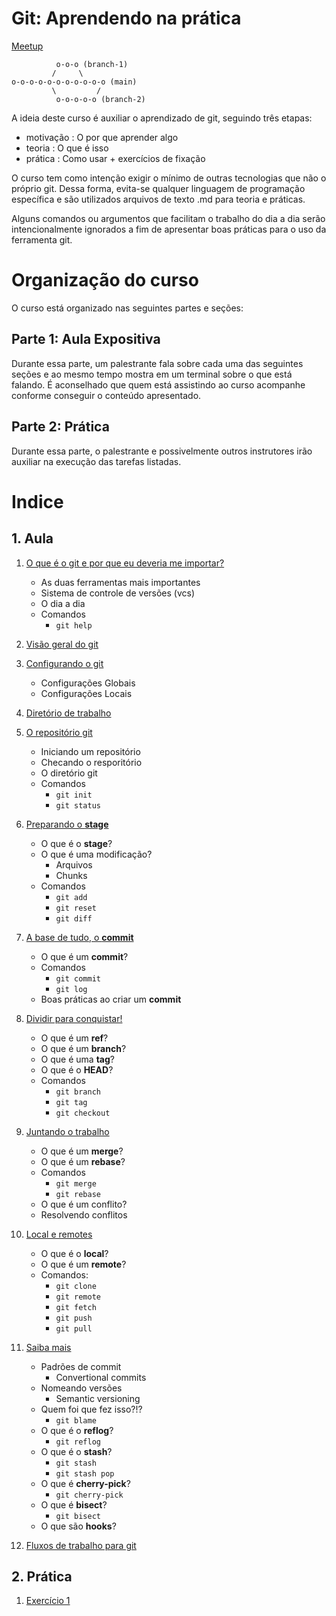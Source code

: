 # Git: Aprendendo na prática

[Meetup](https://www.meetup.com/opensanca/events/272092986/)

```
          o-o-o (branch-1)
         /     \
o-o-o-o-o-o-o-o-o-o-o (main)
         \         /
          o-o-o-o-o (branch-2)
```


A ideia deste curso é auxiliar o aprendizado de git, seguindo três etapas:
- motivação : O por que aprender algo
- teoria    : O que é isso
- prática   : Como usar + exercícios de fixação

O curso tem como intenção exigir o mínimo de outras tecnologias que não o próprio git. Dessa forma, evita-se 
qualquer linguagem de programação específica e são utilizados arquivos de texto .md para teoria e práticas.

Alguns comandos ou argumentos que facilitam o trabalho do dia a dia serão intencionalmente ignorados a fim 
de apresentar boas práticas para o uso da ferramenta git.

# Organização do curso

O curso está organizado nas seguintes partes e seções:

## Parte 1: Aula Expositiva

Durante essa parte, um palestrante fala sobre cada uma das seguintes seções
e ao mesmo tempo mostra em um terminal sobre o que está falando. É aconselhado
que quem está assistindo ao curso acompanhe conforme conseguir o conteúdo apresentado.

## Parte 2: Prática

Durante essa parte, o palestrante e possivelmente outros instrutores irão auxiliar
na execução das tarefas listadas.

# Indice

## 1. Aula

1. [O que é o git e por que eu deveria me importar?](motivacao.md)
    - As duas ferramentas mais importantes
    - Sistema de controle de versões (vcs)
    - O dia a dia
    - Comandos
      - `git help`

1. [Visão geral do git](visao-geral.md)

1. [Configurando o git](configurando-o-git.md)
    - Configurações Globais
    - Configurações Locais

1. [Diretório de trabalho](diretorio-de-trabalho.md)

1. [O repositório git](repositorio.md)
    - Iniciando um repositório
    - Checando o resporitório
    - O diretório git
    - Comandos
      - `git init`
      - `git status`

1. [Preparando o **stage**](stage.md)
    - O que é o **stage**?
    - O que é uma modificação?
      - Arquivos
      - Chunks
    - Comandos
      - `git add`
      - `git reset`
      - `git diff`
    
1. [A base de tudo, o **commit**](commit.md)
    - O que é um **commit**?
    - Comandos
      - `git commit`
      - `git log`
    - Boas práticas ao criar um **commit**
    
1. [Dividir para conquistar!](branch.md)
    - O que é um **ref**?
    - O que é um **branch**?
    - O que é uma **tag**?
    - O que é o **HEAD**?
    - Comandos
      - `git branch`
      - `git tag`
      - `git checkout`

1. [Juntando o trabalho](merge-rebase.md) 
    - O que é um **merge**?
    - O que é um **rebase**?
    - Comandos
      - `git merge`
      - `git rebase`
    - O que é um conflito?
    - Resolvendo conflitos
    
1. [Local e remotes](local-remote.md)
    - O que é o **local**?
    - O que é um **remote**?
    - Comandos:
      - `git clone`
      - `git remote`
      - `git fetch`
      - `git push`
      - `git pull`
    
1. [Saiba mais](saber-mais.md)
    - Padrões de commit
      - Convertional commits
    - Nomeando versões
      - Semantic versioning
    - Quem foi que fez isso?!?
      - `git blame`
    - O que é o **reflog**?
      - `git reflog`
    - O que é o **stash**?
      - `git stash`
      - `git stash pop`
    - O que é **cherry-pick**?
      - `git cherry-pick`
    - O que é **bisect**?
      - `git bisect`
    - O que são **hooks**?
    
1. [Fluxos de trabalho para git](fluxos.md)

## 2. Prática

1. [Exercício 1](exercicio-1.md)

